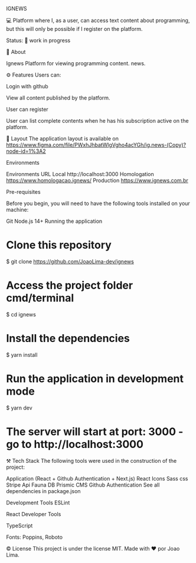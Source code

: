 
IGNEWS

💻 
Platform where I, as a user, can access text content about programming, but this will only be possible if I register on the platform.


Status: 🚧 work in progress



 

📝 About

Ignews Platform for viewing programming content. news.

 


⚙️ Features
Users can:

 Login with github
 
 View all content published by the platform.
 
 User can register
 
 User can list complete contents when he has his subscription active on the platform.

🎨 Layout
The application layout is available on https://www.figma.com/file/PWxhJhbatWlgVgho4acYGh/ig.news-(Copy)?node-id=1%3A2

 

Environments

Environments	URL
Local	http://localhost:3000
Homologation	https://www.homologacao.ignews/
Production	https://www.ignews.com.br

Pre-requisites

Before you begin, you will need to have the following tools installed on your machine:

Git
Node.js 14+
Running the application
# Clone this repository
$ git clone https://github.com/JoaoLima-dev/ignews

# Access the project folder cmd/terminal
$ cd ignews

# Install the dependencies
$ yarn install

# Run the application in development mode
$ yarn dev

# The server will start at port: 3000 - go to http://localhost:3000


 

⚒️ Tech Stack
The following tools were used in the construction of the project:

Application (React + Github Authentication + Next.js)
React Icons
Sass css
Stripe Api
Fauna DB
Prismic CMS
Github Authentication
See all dependencies in package.json

Development Tools
ESLint

React Developer Tools

TypeScript

Fonts: Poppins, Roboto

 

©️ License
This project is under the license MIT.
Made with ❤️ por Joao Lima.
